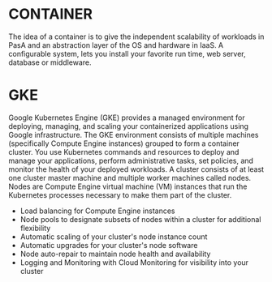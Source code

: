 
# CONTAINER

The idea of a container is to give the independent scalability of workloads in PasA and an abstraction layer of the OS and hardware in IaaS.
A configurable system, lets you install your favorite run time, web server, database or middleware.

# GKE

Google Kubernetes Engine (GKE) provides a managed environment for deploying, managing, and scaling your containerized applications using Google infrastructure. The GKE environment consists of multiple machines (specifically Compute Engine instances) grouped to form a container cluster.
You use Kubernetes commands and resources to deploy and manage your applications, perform administrative tasks, set policies, and monitor the health of your deployed workloads.
A cluster consists of at least one cluster master machine and multiple worker machines called nodes. Nodes are Compute Engine virtual machine (VM) instances that run the Kubernetes processes necessary to make them part of the cluster.

- Load balancing for Compute Engine instances
- Node pools to designate subsets of nodes within a cluster for additional flexibility
- Automatic scaling of your cluster's node instance count
- Automatic upgrades for your cluster's node software
- Node auto-repair to maintain node health and availability
- Logging and Monitoring with Cloud Monitoring for visibility into your cluster